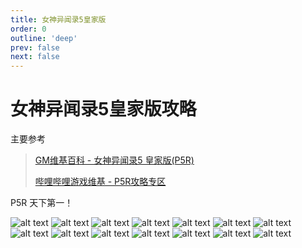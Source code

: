 ```yaml
---
title: 女神异闻录5皇家版
order: 0
outline: 'deep'
prev: false
next: false
---
```


# 女神异闻录5皇家版攻略

主要参考
> [GM维基百科 - 女神异闻录5 皇家版(P5R)](https://gmwiki.com/doku.php?id=wiki:p5r:%E9%A6%96%E9%A1%B5)
> 
> [哔哩哔哩游戏维基 - P5R攻略专区](https://wiki.biligame.com/persona/P5R%E6%94%BB%E7%95%A5%E4%B8%93%E5%8C%BA)

P5R 天下第一！

![alt text](./imgs/img_000.jpg)
![alt text](./imgs/img_003.jpg)
![alt text](./imgs/img_006.jpg)
![alt text](./imgs/img_009.jpg)
![alt text](./imgs/img_012.jpg)
![alt text](./imgs/img_015.jpg)
![alt text](./imgs/img_018.jpg)
![alt text](./imgs/img_021.jpg)
![alt text](./imgs/img_024.jpg)
![alt text](./imgs/img_027.jpg)
![alt text](./imgs/img_030.jpg)
![alt text](./imgs/img_033.jpg)
![alt text](./imgs/img_036.jpg)
![alt text](./imgs/img_038.jpg)
